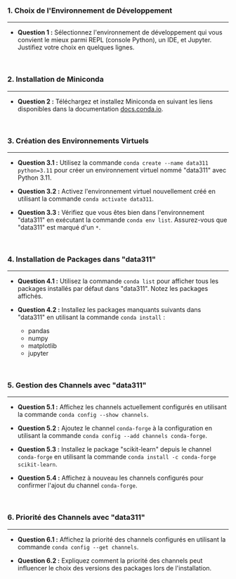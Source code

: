 ### 1. Choix de l'Environnement de Développement

---

- **Question 1 :** Sélectionnez l'environnement de développement qui vous convient le mieux parmi REPL (console Python), un IDE, et Jupyter. Justifiez votre choix en quelques lignes.

<br>

### 2. Installation de Miniconda

---

- **Question 2 :** Téléchargez et installez Miniconda en suivant les liens disponibles dans la documentation [docs.conda.io](https://docs.conda.io/projects/miniconda/en/latest/#latest-miniconda-installer-links).

<br>

### 3. Création des Environnements Virtuels

---

- **Question 3.1 :** Utilisez la commande `conda create --name data311 python=3.11` pour créer un environnement virtuel nommé "data311" avec Python 3.11.

- **Question 3.2 :** Activez l'environnement virtuel nouvellement créé en utilisant la commande `conda activate data311`.

- **Question 3.3 :** Vérifiez que vous êtes bien dans l'environnement "data311" en exécutant la commande `conda env list`. Assurez-vous que "data311" est marqué d'un `*`.

<br>

### 4. Installation de Packages dans "data311"

---

- **Question 4.1 :** Utilisez la commande `conda list` pour afficher tous les packages installés par défaut dans "data311". Notez les packages affichés.

- **Question 4.2 :** Installez les packages manquants suivants dans "data311" en utilisant la commande `conda install` :
   - pandas
   - numpy
   - matplotlib
   - jupyter

<br>

### 5. Gestion des Channels avec "data311"

---

- **Question 5.1 :** Affichez les channels actuellement configurés en utilisant la commande `conda config --show channels`.

- **Question 5.2 :** Ajoutez le channel `conda-forge` à la configuration en utilisant la commande `conda config --add channels conda-forge`.

- **Question 5.3 :** Installez le package "scikit-learn" depuis le channel `conda-forge` en utilisant la commande `conda install -c conda-forge scikit-learn`.

- **Question 5.4 :** Affichez à nouveau les channels configurés pour confirmer l'ajout du channel `conda-forge`.

<br>

### 6. Priorité des Channels avec "data311"

---

- **Question 6.1 :** Affichez la priorité des channels configurés en utilisant la commande `conda config --get channels`.

- **Question 6.2 :** Expliquez comment la priorité des channels peut influencer le choix des versions des packages lors de l'installation.